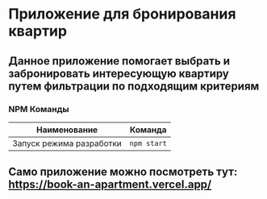 # Приложение для бронирования квартир

## Данное приложение помогает выбрать и забронировать интересующую квартиру путем фильтрации по подходящим критериям

### NPM Команды

| Наименование | Команда |
  | --- | ----------- |
| Запуск режима разработки | ```npm start``` |

## Само приложение можно посмотреть тут: https://book-an-apartment.vercel.app/
